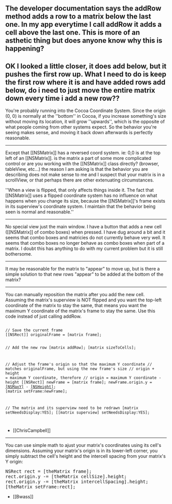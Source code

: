 The developer documentation says the addRow method adds a row to a matrix below the last one.  In my app everytime I call addRow it adds a cell above the last one.  This is more of an asthetic thing but does anyone know why this is happening?
----
OK I looked a little closer, it does add below, but it pushes the first row up.  What I need to do is keep the first row where it is and have added rows add below, do i need to just move the entire matrix down every time i add a new row??
----
You're probably running into the Cocoa Coordinate System. Since the origin (0, 0) is normally at the ''bottom'' in Cocoa, if you increase something's size without moving its location, it will grow ''upwards'', which is the opposite of what people coming from other systems expect. So the behavior you're seeing makes sense, and moving it back down afterwards is perfectly reasonable.

----

Except that [[NSMatrix]] has a reversed coord system.  ie: 0,0 is at the top left of an [[NSMatrix]].  is the matrix a part of some more complicated control or are you working with the [[NSMatrix]] class directly? (browser, tableView, etc...)  the reason I am asking is that the behavior you are describing does not make sense to me and I suspect that your matrix is in a scrollView, or that perhaps there are other extenuating circumstances.

''When a view is flipped, that only affects things inside it. The fact that [[NSMatrix]] uses a flipped coordinate system has no influence on what happens when you change its size, because the [[NSMatrix]]'s frame exists in its superview's coordinate system. I maintain that the behavior being seen is normal and reasonable.''

----

No special view just the main window. I have a button that adds a new cell ([[NSMatrix]] of combo boxes) when pressed.  I have dug around a bit and it seems that combo boxes and matricies do not currently behave very well.  It seems that combo boxes no longer behave as combo boxes when part of a matrix.  I doubt this has anything to do with my current problem but it is still bothersome.

----

It may be reasonable for the matrix to "appear" to move up, but is there a simple solution to that new rows "appear" to be added at the bottom of the matrix?

----

You can manually reposition the matrix after you add the new cell. Assuming the matrix's superview is NOT flipped and you want the top-left coordinate of the matrix to stay the same, that means you want the maximum Y coordinate of the matrix's frame to stay the same. Use this code instead of just calling addRow.

<code>
// Save the current frame
[[NSRect]] originalFrame = [matrix frame];

// Add the new row
[matrix addRow];
[matrix sizeToCells];

// Adjust the frame's origin so that the maximum Y coordinate
// matches originalFrame, but using the new frame's size
// origin + height = maximum Y coordinate, therefore
// origin = maximum Y coordinate - height
[[NSRect]] newFrame = [matrix frame];
newFrame.origin.y = [[NSMaxY]](originalFrame) - [[NSHeight]](newFrame);
[matrix setFrame:newFrame];

// The matrix and its superview need to be redrawn
[matrix setNeedsDisplay:YES];
[[matrix superview] setNeedsDisplay:YES];

</code>

- [[ChrisCampbell]]

----

You can use simple math to ajust your matrix's coordinates using its cell's dimensions. Assuming your matrix's origin is in its lower-left corner, you simply subtract the cell's height and the intercell spacing from your matrix's Y origin:

<pre>
NSRect rect = [theMatrix frame];
rect.origin.y -= [theMatrix cellSize].height;
rect.origin.y -= [theMatrix intercellSpacing].height;
[theMatrix setFrame:rect];
</pre>

- [[Bwass]]